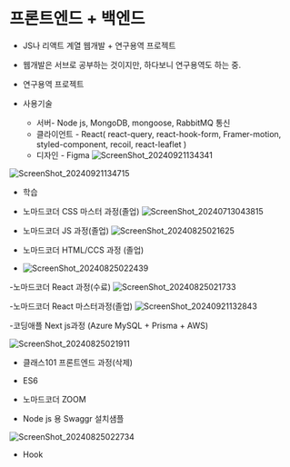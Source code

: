# 프론트엔드 + 백엔드

- JS나 리액트 계열 웹개발 + 연구용역 프로젝트
- 웹개발은 서브로 공부하는 것이지만, 하다보니 연구용역도 하는 중.

 - 연구용역 프로젝트
 -  사용기술  
    - 서버- Node js, MongoDB, mongoose, RabbitMQ 통신  
    - 클라이언트 - React( react-query, react-hook-form, Framer-motion, styled-component, recoil, react-leaflet )
    - 디자인 - Figma
   ![ScreenShot_20240921134341](https://github.com/user-attachments/assets/e8c7bc27-0517-41a3-a80c-76da7fd04da5)

   ![ScreenShot_20240921134715](https://github.com/user-attachments/assets/d72deab8-ac67-43ce-aabb-5113b43e5a46)

- 학습
 
- 노마드코더 CSS 마스터 과정(졸업)
  ![ScreenShot_20240713043815](https://github.com/user-attachments/assets/04c1f638-c824-47ab-8640-1dc7cde3c0e8)

- 노마드코더 JS 과정(졸업)
  ![ScreenShot_20240825021625](https://github.com/user-attachments/assets/3bb2e669-e7b8-44d5-9a4f-c777d5baa7e6)

- 노마드코더 HTML/CCS 과정 (졸업)
- ![ScreenShot_20240825022439](https://github.com/user-attachments/assets/9a3ef9d3-0f07-4594-8b06-65a2e7149eb8)

-노마드코더 React 과정(수료)
![ScreenShot_20240825021733](https://github.com/user-attachments/assets/f7116a1f-9de1-49a6-88de-bc41abf05c24)

-노마드코더 React 마스터과정(졸업)
![ScreenShot_20240921132843](https://github.com/user-attachments/assets/b41238b9-a2bb-44b0-9f53-bdbf634f24af)

-코딩애플 Next js과정 (Azure MySQL + Prisma + AWS)

![ScreenShot_20240825021911](https://github.com/user-attachments/assets/eb1f5649-de98-4bce-95cb-e6528b58d5af)

- 클래스101 프론트엔드 과정(삭제)

- ES6

- 노마드코더 ZOOM

- Node js 용 Swaggr 설치샘플

![ScreenShot_20240825022734](https://github.com/user-attachments/assets/c0fbea6f-5642-4a51-9cb2-a07d4e116948)

- Hook
